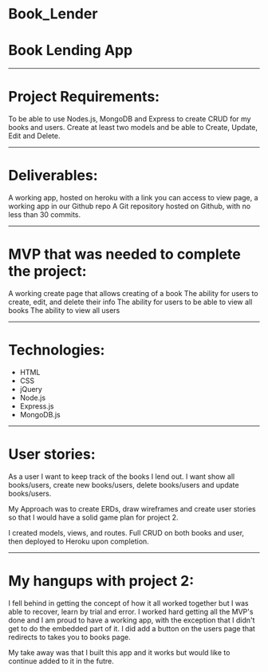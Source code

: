 # Book_Lender

# Book Lending App

___

# Project Requirements:

To be able to use Nodes.js, MongoDB and Express to create CRUD for my books and users. Create at least two models and be able to Create, Update, Edit and Delete.

___

# Deliverables:

A working app, hosted on heroku with a link you can access to view page, a working app in our Github repo
A Git repository hosted on Github, with no less than 30 commits.

___

# MVP that was needed to complete the project:

A working create page that allows creating of a book
The ability for users to create, edit, and delete their info
The ability for users to be able to view all books
The ability to view all users

___

# Technologies:

* HTML
* CSS
* jQuery
* Node.js
* Express.js
* MongoDB.js

___

# User stories:

As a user I want to keep track of the books I lend out. I want show all books/users, create new books/users, delete books/users and update books/users.

My Approach was to create ERDs, draw wireframes and create user stories so that I would have a solid game plan for project 2.

I created models, views, and routes. Full CRUD on both books and user, then deployed to Heroku upon completion.

___

# My hangups with project 2:

I fell behind in getting the concept of how it all worked together but I was able to recover, learn by trial and error. I worked hard getting all the MVP's
done and I am proud to have a working app, with the exception that I didn't get to do the embedded part of it. I did add a button on the users page that redirects to takes you to books page.

My take away was that I built this app and it works but would like to continue added to it in the futre.


